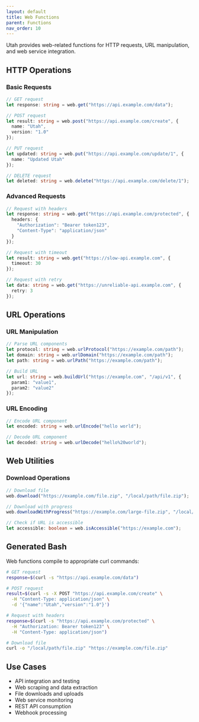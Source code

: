 ```yaml
---
layout: default
title: Web Functions
parent: Functions
nav_order: 10
---
```


Utah provides web-related functions for HTTP requests, URL manipulation, and web service integration.

## HTTP Operations

### Basic Requests

```typescript
// GET request
let response: string = web.get("https://api.example.com/data");

// POST request
let result: string = web.post("https://api.example.com/create", {
  name: "Utah",
  version: "1.0"
});

// PUT request
let updated: string = web.put("https://api.example.com/update/1", {
  name: "Updated Utah"
});

// DELETE request
let deleted: string = web.delete("https://api.example.com/delete/1");
```

### Advanced Requests

```typescript
// Request with headers
let response: string = web.get("https://api.example.com/protected", {
  headers: {
    "Authorization": "Bearer token123",
    "Content-Type": "application/json"
  }
});

// Request with timeout
let result: string = web.get("https://slow-api.example.com", {
  timeout: 30
});

// Request with retry
let data: string = web.get("https://unreliable-api.example.com", {
  retry: 3
});
```

## URL Operations

### URL Manipulation

```typescript
// Parse URL components
let protocol: string = web.urlProtocol("https://example.com/path");
let domain: string = web.urlDomain("https://example.com/path");
let path: string = web.urlPath("https://example.com/path");

// Build URL
let url: string = web.buildUrl("https://example.com", "/api/v1", {
  param1: "value1",
  param2: "value2"
});
```

### URL Encoding

```typescript
// Encode URL component
let encoded: string = web.urlEncode("hello world");

// Decode URL component
let decoded: string = web.urlDecode("hello%20world");
```

## Web Utilities

### Download Operations

```typescript
// Download file
web.download("https://example.com/file.zip", "/local/path/file.zip");

// Download with progress
web.downloadWithProgress("https://example.com/large-file.zip", "/local/path/");

// Check if URL is accessible
let accessible: boolean = web.isAccessible("https://example.com");
```

## Generated Bash

Web functions compile to appropriate curl commands:

```bash
# GET request
response=$(curl -s "https://api.example.com/data")

# POST request
result=$(curl -s -X POST "https://api.example.com/create" \
  -H "Content-Type: application/json" \
  -d '{"name":"Utah","version":"1.0"}')

# Request with headers
response=$(curl -s "https://api.example.com/protected" \
  -H "Authorization: Bearer token123" \
  -H "Content-Type: application/json")

# Download file
curl -o "/local/path/file.zip" "https://example.com/file.zip"
```

## Use Cases

- API integration and testing
- Web scraping and data extraction
- File downloads and uploads
- Web service monitoring
- REST API consumption
- Webhook processing
